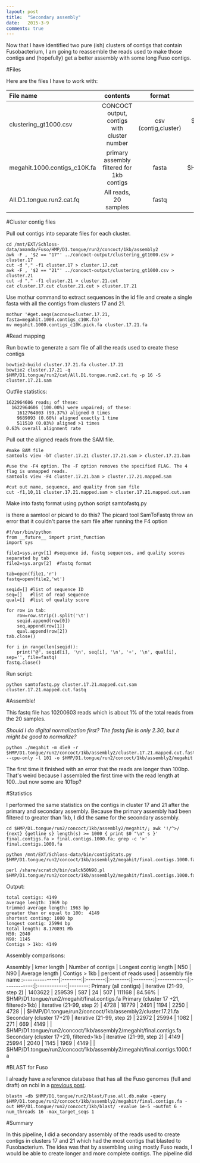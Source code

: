 ```yaml
---
layout: post
title:  "Secondary assembly"
date:   2015-3-9
comments: true
---
```


Now that I have identified two pure (ish) clusters of contigs that contain Fusobacterium, I am going to reassemble the reads used to make those contigs and (hopefully) get a better assembly with some long Fuso contigs. 

#Files

Here are the files I have to work with:

File name | contents | format | location
:---------------|:-------------------:|:--------:|--------:
clustering_gt1000.csv | CONCOCT output, contigs with cluster number | csv (contig,cluster) | $HMP/D1.tongue/run2/concoct/1kb/concoct-output
megahit.1000.contigs_c10K.fa | primary assembly filtered for 1kb contigs | fasta | $HMP/D1.tongue/run2/concoct/1kb/assembly2
All.D1.tongue.run2.cat.fq | All reads, 20 samples | fastq | $HMP/D1.tongue/run2/cat/


#Cluster contig files

Pull out contigs into separate files for each cluster.

~~~~
cd /mnt/EXT/Schloss-data/amanda/Fuso/HMP/D1.tongue/run2/concoct/1kb/assembly2
awk -F , '$2 == "17"' ../concoct-output/clustering_gt1000.csv > cluster.17 
cut -d "," -f1 cluster.17 > cluster.17.cut
awk -F , '$2 == "21"' ../concoct-output/clustering_gt1000.csv > cluster.21 
cut -d "," -f1 cluster.21 > cluster.21.cut
cat cluster.17.cut cluster.21.cut > cluster.17.21
~~~~

Use mothur command to extract sequences in the id file and create a single fasta with all the contigs from clusters 17 and 21. 

~~~~
mothur '#get.seqs(accnos=cluster.17.21, fasta=megahit.1000.contigs_c10K.fa)'
mv megahit.1000.contigs_c10K.pick.fa cluster.17.21.fa
~~~~

#Read mapping

Run bowtie to generate a sam file of all the reads used to create these contigs

~~~~
bowtie2-build cluster.17.21.fa cluster.17.21
bowtie2 cluster.17.21 -q $HMP/D1.tongue/run2/cat/All.D1.tongue.run2.cat.fq -p 16 -S cluster.17.21.sam 
~~~~

Outfile statistics:

~~~~
1622964606 reads; of these:
  1622964606 (100.00%) were unpaired; of these:
    1612764003 (99.37%) aligned 0 times
    9689093 (0.60%) aligned exactly 1 time
    511510 (0.03%) aligned >1 times
0.63% overall alignment rate
~~~~

Pull out the aligned reads from the SAM file.  

~~~~
#make BAM file
samtools view -bT cluster.17.21 cluster.17.21.sam > cluster.17.21.bam

#use the -F4 option. The -F option removes the specified FLAG. The 4 flag is unmapped reads. 
samtools view -F4 cluster.17.21.bam > cluster.17.21.mapped.sam

#cut out name, sequence, and quality from sam file
cut -f1,10,11 cluster.17.21.mapped.sam > cluster.17.21.mapped.cut.sam
~~~~

Make into fastq format using python script samtofastq.py 

is there a samtool or picard to do this? The picard tool SamToFastq threw an error that it couldn't parse the sam file after running the F4 option

~~~~
#!/usr/bin/python
from __future__ import print_function
import sys

file1=sys.argv[1] #sequence id, fastq sequences, and quality scores separated by tab
file2=sys.argv[2]  #fastq format

tab=open(file1,'r') 
fastq=open(file2,'wt')

seqid=[] #list of sequence ID
seq=[]   #list of read sequence
qual=[]  #list of quality score
	
for row in tab:
	row=row.strip().split('\t')
	seqid.append(row[0]) 
	seq.append(row[1])  
	qual.append(row[2])
tab.close()

for i in range(len(seqid)):
	print("@", seqid[i], '\n', seq[i], '\n', '+', '\n', qual[i], sep='', file=fastq)
fastq.close()
~~~~

Run script:

~~~~
python samtofastq.py cluster.17.21.mapped.cut.sam cluster.17.21.mapped.cut.fastq
~~~~

#Assemble!

This fastq file has 10200603 reads which is about 1% of the total reads from the 20 samples. 

*Should I do digital normalization first? The fastq file is only 2.3G, but it might be good to normalize?*

~~~~
python ./megahit -m 45e9 -r $HMP/D1.tongue/run2/concoct/1kb/assembly2/cluster.17.21.mapped.cut.fastq --cpu-only -l 101 -o $HMP/D1.tongue/run2/concoct/1kb/assembly2/megahit
~~~~

The first time it finished with an error that the reads are longer than 100bp. That's weird because I assembled the first time with the read length at 100...but now some are 101bp? 

#Statistics

I performed the same statistics on the contigs in cluster 17 and 21 after the primary and secondary assembly. Because the primary assembly had been filtered to greater than 1kb, I did the same for the secondary assembly. 

~~~~
cd $HMP/D1.tongue/run2/concoct/1kb/assembly2/megahit/; awk '!/^>/ {next} {getline s} length(s) >= 1000 { print $0 "\n" s }' final.contigs.fa > final.contigs.1000.fa; grep -c '>' final.contigs.1000.fa 

python /mnt/EXT/Schloss-data/bin/contigStats.py $HMP/D1.tongue/run2/concoct/1kb/assembly2/megahit/final.contigs.1000.fa

perl /share/scratch/bin/calcN50N90.pl $HMP/D1.tongue/run2/concoct/1kb/assembly2/megahit/final.contigs.1000.fa
~~~~

Output:

~~~~
total contigs: 4149
average length: 1969 bp
trimmed average length: 1963 bp
greater than or equal to 100:  4149
shortest conting: 1000 bp
longest contig: 25994 bp
total length: 8.170891 Mb
N50: 2040
N90: 1145
Contigs > 1kb: 4149
~~~~


Assembly comparisons:

Assembly | kmer length | Number of contigs | Longest contig length | N50 | N90 | Average length | Contigs > 1kb | percent of reads used | assembly file name
:---------------|:--------:|:--------:|:--------:|:--------:|:------------:|:------------:|:------------:|--------:
Primary (all contigs) | iterative (21-99, step 2) | 1403622 | 259539 | 587 | 24 | 507 |  111168 | 84.56% | $HMP/D1.tongue/run2/megahit/final.contigs.fa
Primary (cluster 17 +21, filtered>1kb) | iterative (21-99, step 2) | 4728 | 18779 | 2491 | 1194 | 2250 |  4728 |  | $HMP/D1.tongue/run2/concoct/1kb/assembly2/cluster.17.21.fa
Secondary (cluster 17+21) | iterative (21-99, step 2) | 22972 | 25994 | 1082 | 271 | 669 |  4149 |  | $HMP/D1.tongue/run2/concoct/1kb/assembly2/megahit/final.contigs.fa
Secondary (cluster 17+21), filtered>1kb | iterative (21-99, step 2) | 4149 | 25994 | 2040 | 1145 | 1969 |  4149 |  | $HMP/D1.tongue/run2/concoct/1kb/assembly2/megahit/final.contigs.1000.fa


#BLAST for Fuso

I already have a reference database that has all the Fuso genomes (full and draft) on ncbi in a [previous post](http://agelmore.github.io/2015/02/05/Blast-for-fuso.html). 

~~~~
blastn -db $HMP/D1.tongue/run2/blast/Fuso.all.db.make -query $HMP/D1.tongue/run2/concoct/1kb/assembly2/megahit/final.contigs.fa -out HMP/D1.tongue/run2/concoct/1kb/blast/ -evalue 1e-5 -outfmt 6 -num_threads 16 -max_target_seqs 1
~~~~


#Summary

In this pipeline, I did a secondary assembly of the reads used to create contigs in clusters 17 and 21 which had the most contigs that blasted to Fusobacterium. The idea was that by assembling using mostly Fuso reads, I would be able to create longer and more complete contigs. The pipeline did 





